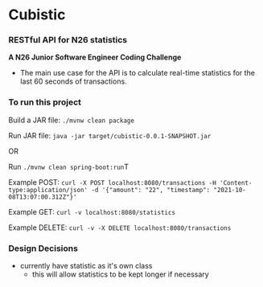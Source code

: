 # Cubistic


### RESTful API for N26 statistics
**A N26 Junior Software Engineer Coding Challenge**
* The main use case for the API is to calculate real-time statistics for the last 60 seconds of transactions.


### To run this project
Build a JAR file: `./mvnw clean package`

Run JAR file: `java -jar target/cubistic-0.0.1-SNAPSHOT.jar`

OR

Run `./mvnw clean spring-boot:run`T

Example POST:
`curl -X POST localhost:8080/transactions -H 'Content-type:application/json' -d '{"amount": "22", "timestamp": "2021-10-08T13:07:00.312Z"}'`

Example GET:
`curl -v localhost:8080/statistics`

Example DELETE:
`curl -v -X DELETE localhost:8080/transactions`  


### Design Decisions
* currently have statistic as it's own class
  * this will allow statistics to be kept longer if necessary

